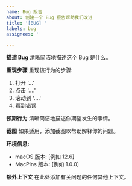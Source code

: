 ```yaml
---
name: Bug 报告
about: 创建一个 Bug 报告帮助我们改进
title: '[BUG] '
labels: bug
assignees: ''

---
```


**描述 Bug**
清晰简洁地描述这个 Bug 是什么。

**重现步骤**
重现该行为的步骤:
1. 打开 '...'
2. 点击 '....'
3. 滚动到 '....'
4. 看到错误

**预期行为**
清晰简洁地描述你期望发生的事情。

**截图**
如果适用，添加截图以帮助解释你的问题。

**环境信息:**
 - macOS 版本: [例如 12.6]
 - MacPins 版本: [例如 1.0.0]

**额外上下文**
在此处添加有关问题的任何其他上下文。 